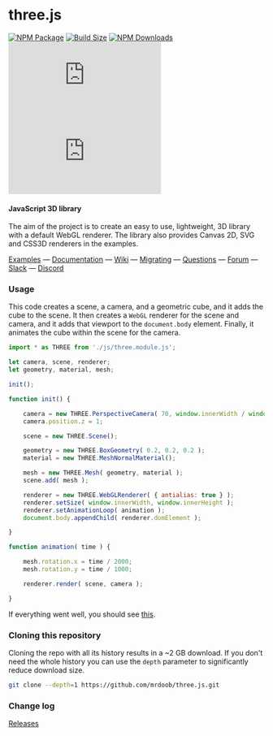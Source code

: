 three.js
========

[![NPM Package][npm]][npm-url]
[![Build Size][build-size]][build-size-url]
[![NPM Downloads][npm-downloads]][npmtrends-url]
[![Dev Dependencies][dev-dependencies]][dev-dependencies-url]
[![Language Grade][lgtm]][lgtm-url]

#### JavaScript 3D library ####

The aim of the project is to create an easy to use, lightweight, 3D library with a default WebGL renderer. The library also provides Canvas 2D, SVG and CSS3D renderers in the examples.

[Examples](https://threejs.org/examples/) &mdash;
[Documentation](https://threejs.org/docs/) &mdash;
[Wiki](https://github.com/mrdoob/three.js/wiki) &mdash;
[Migrating](https://github.com/mrdoob/three.js/wiki/Migration-Guide) &mdash;
[Questions](http://stackoverflow.com/questions/tagged/three.js) &mdash;
[Forum](https://discourse.threejs.org/) &mdash;
[Slack](https://join.slack.com/t/threejs/shared_invite/enQtMzYxMzczODM2OTgxLTQ1YmY4YTQxOTFjNDAzYmQ4NjU2YzRhNzliY2RiNDEyYjU2MjhhODgyYWQ5Y2MyZTU3MWNkOGVmOGRhOTQzYTk) &mdash;
[Discord](https://discordapp.com/invite/HF4UdyF)

### Usage ###

This code creates a scene, a camera, and a geometric cube, and it adds the cube to the scene. It then creates a `WebGL` renderer for the scene and camera, and it adds that viewport to the `document.body` element. Finally, it animates the cube within the scene for the camera.

```javascript
import * as THREE from './js/three.module.js';

let camera, scene, renderer;
let geometry, material, mesh;

init();

function init() {

	camera = new THREE.PerspectiveCamera( 70, window.innerWidth / window.innerHeight, 0.01, 10 );
	camera.position.z = 1;

	scene = new THREE.Scene();

	geometry = new THREE.BoxGeometry( 0.2, 0.2, 0.2 );
	material = new THREE.MeshNormalMaterial();

	mesh = new THREE.Mesh( geometry, material );
	scene.add( mesh );

	renderer = new THREE.WebGLRenderer( { antialias: true } );
	renderer.setSize( window.innerWidth, window.innerHeight );
	renderer.setAnimationLoop( animation );
	document.body.appendChild( renderer.domElement );

}

function animation( time ) {

	mesh.rotation.x = time / 2000;
	mesh.rotation.y = time / 1000;

	renderer.render( scene, camera );

}
```

If everything went well, you should see [this](https://jsfiddle.net/zdjankqw/).

### Cloning this repository ###

Cloning the repo with all its history results in a ~2 GB download. If you don't need the whole history you can use the `depth` parameter to significantly reduce download size.

```sh
git clone --depth=1 https://github.com/mrdoob/three.js.git
```

### Change log ###

[Releases](https://github.com/mrdoob/three.js/releases)


[npm]: https://img.shields.io/npm/v/three
[npm-url]: https://www.npmjs.com/package/three
[build-size]: https://badgen.net/bundlephobia/minzip/three
[build-size-url]: https://bundlephobia.com/result?p=three
[npm-downloads]: https://img.shields.io/npm/dw/three
[npmtrends-url]: https://www.npmtrends.com/three
[dev-dependencies]: https://img.shields.io/david/dev/mrdoob/three.js
[dev-dependencies-url]: https://david-dm.org/mrdoob/three.js#info=devDependencies
[lgtm]: https://img.shields.io/lgtm/alerts/github/mrdoob/three.js
[lgtm-url]: https://lgtm.com/projects/g/mrdoob/three.js/
